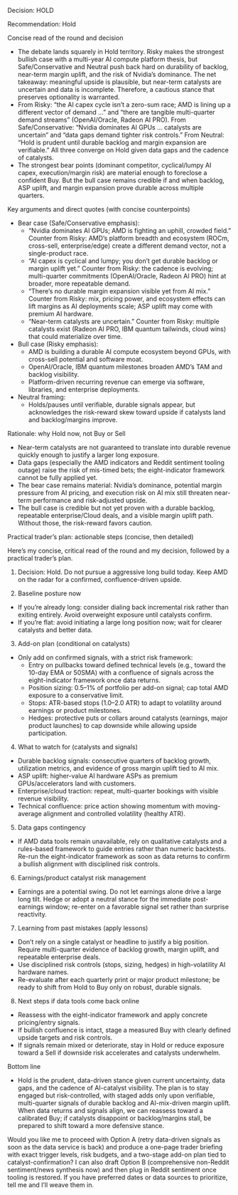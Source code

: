 Decision: HOLD

Recommendation: Hold

Concise read of the round and decision
- The debate lands squarely in Hold territory. Risky makes the strongest bullish case with a multi-year AI compute platform thesis, but Safe/Conservative and Neutral push back hard on durability of backlog, near-term margin uplift, and the risk of Nvidia’s dominance. The net takeaway: meaningful upside is plausible, but near-term catalysts are uncertain and data is incomplete. Therefore, a cautious stance that preserves optionality is warranted.
- From Risky: “the AI capex cycle isn’t a zero-sum race; AMD is lining up a different vector of demand …” and “there are tangible multi-quarter demand streams” (OpenAI/Oracle, Radeon AI PRO). From Safe/Conservative: “Nvidia dominates AI GPUs … catalysts are uncertain” and “data gaps demand tighter risk controls.” From Neutral: “Hold is prudent until durable backlog and margin expansion are verifiable.” All three converge on Hold given data gaps and the cadence of catalysts.
- The strongest bear points (dominant competitor, cyclical/lumpy AI capex, execution/margin risk) are material enough to foreclose a confident Buy. But the bull case remains credible if and when backlog, ASP uplift, and margin expansion prove durable across multiple quarters.

Key arguments and direct quotes (with concise counterpoints)
- Bear case (Safe/Conservative emphasis):
  - “Nvidia dominates AI GPUs; AMD is fighting an uphill, crowded field.” Counter from Risky: AMD’s platform breadth and ecosystem (ROCm, cross-sell, enterprise/edge) create a different demand vector, not a single-product race.
  - “AI capex is cyclical and lumpy; you don’t get durable backlog or margin uplift yet.” Counter from Risky: the cadence is evolving; multi-quarter commitments (OpenAI/Oracle, Radeon AI PRO) hint at broader, more repeatable demand.
  - “There’s no durable margin expansion visible yet from AI mix.” Counter from Risky: mix, pricing power, and ecosystem effects can lift margins as AI deployments scale; ASP uplift may come with premium AI hardware.
  - “Near-term catalysts are uncertain.” Counter from Risky: multiple catalysts exist (Radeon AI PRO, IBM quantum tailwinds, cloud wins) that could materialize over time.
- Bull case (Risky emphasis):
  - AMD is building a durable AI compute ecosystem beyond GPUs, with cross-sell potential and software moat.
  - OpenAI/Oracle, IBM quantum milestones broaden AMD’s TAM and backlog visibility.
  - Platform-driven recurring revenue can emerge via software, libraries, and enterprise deployments.
- Neutral framing:
  - Holds/pauses until verifiable, durable signals appear, but acknowledges the risk-reward skew toward upside if catalysts land and backlog/margins improve.

Rationale: why Hold now, not Buy or Sell
- Near-term catalysts are not guaranteed to translate into durable revenue quickly enough to justify a larger long exposure.
- Data gaps (especially the AMD indicators and Reddit sentiment tooling outage) raise the risk of mis-timed bets; the eight-indicator framework cannot be fully applied yet.
- The bear case remains material: Nvidia’s dominance, potential margin pressure from AI pricing, and execution risk on AI mix still threaten near-term performance and risk-adjusted upside.
- The bull case is credible but not yet proven with a durable backlog, repeatable enterprise/Cloud deals, and a visible margin uplift path. Without those, the risk-reward favors caution.

Practical trader’s plan: actionable steps (concise, then detailed)

Here’s my concise, critical read of the round and my decision, followed by a practical trader’s plan.

1) Decision: Hold. Do not pursue a aggressive long build today. Keep AMD on the radar for a confirmed, confluence-driven upside.

2) Baseline posture now
- If you’re already long: consider dialing back incremental risk rather than exiting entirely. Avoid overweight exposure until catalysts confirm.
- If you’re flat: avoid initiating a large long position now; wait for clearer catalysts and better data.

3) Add-on plan (conditional on catalysts)
- Only add on confirmed signals, with a strict risk framework:
  - Entry on pullbacks toward defined technical levels (e.g., toward the 10-day EMA or 50SMA) with a confluence of signals across the eight-indicator framework once data returns.
  - Position sizing: 0.5–1% of portfolio per add-on signal; cap total AMD exposure to a conservative limit.
  - Stops: ATR-based stops (1.0–2.0 ATR) to adapt to volatility around earnings or product milestones.
  - Hedges: protective puts or collars around catalysts (earnings, major product launches) to cap downside while allowing upside participation.

4) What to watch for (catalysts and signals)
- Durable backlog signals: consecutive quarters of backlog growth, utilization metrics, and evidence of gross margin uplift tied to AI mix.
- ASP uplift: higher-value AI hardware ASPs as premium GPUs/accelerators land with customers.
- Enterprise/cloud traction: repeat, multi-quarter bookings with visible revenue visibility.
- Technical confluence: price action showing momentum with moving-average alignment and controlled volatility (healthy ATR).

5) Data gaps contingency
- If AMD data tools remain unavailable, rely on qualitative catalysts and a rules-based framework to guide entries rather than numeric backtests. Re-run the eight-indicator framework as soon as data returns to confirm a bullish alignment with disciplined risk controls.

6) Earnings/product catalyst risk management
- Earnings are a potential swing. Do not let earnings alone drive a large long tilt. Hedge or adopt a neutral stance for the immediate post-earnings window; re-enter on a favorable signal set rather than surprise reactivity.

7) Learning from past mistakes (apply lessons)
- Don’t rely on a single catalyst or headline to justify a big position. Require multi-quarter evidence of backlog growth, margin uplift, and repeatable enterprise deals.
- Use disciplined risk controls (stops, sizing, hedges) in high-volatility AI hardware names.
- Re-evaluate after each quarterly print or major product milestone; be ready to shift from Hold to Buy only on robust, durable signals.

8) Next steps if data tools come back online
- Reassess with the eight-indicator framework and apply concrete pricing/entry signals.
- If bullish confluence is intact, stage a measured Buy with clearly defined upside targets and risk controls.
- If signals remain mixed or deteriorate, stay in Hold or reduce exposure toward a Sell if downside risk accelerates and catalysts underwhelm.

Bottom line
- Hold is the prudent, data-driven stance given current uncertainty, data gaps, and the cadence of AI-catalyst visibility. The plan is to stay engaged but risk-controlled, with staged adds only upon verifiable, multi-quarter signals of durable backlog and AI-mix-driven margin uplift. When data returns and signals align, we can reassess toward a calibrated Buy; if catalysts disappoint or backlog/margins stall, be prepared to shift toward a more defensive stance.

Would you like me to proceed with Option A (retry data-driven signals as soon as the data service is back) and produce a one-page trader briefing with exact trigger levels, risk budgets, and a two-stage add-on plan tied to catalyst-confirmation? I can also draft Option B (comprehensive non-Reddit sentiment/news synthesis now) and then plug in Reddit sentiment once tooling is restored. If you have preferred dates or data sources to prioritize, tell me and I’ll weave them in.
